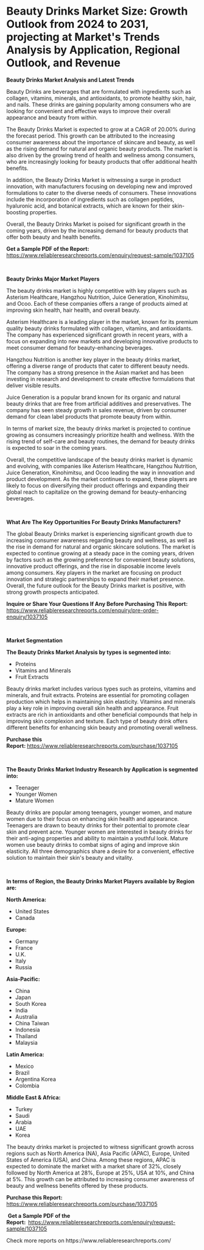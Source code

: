 <p><h1>Beauty Drinks Market Size: Growth Outlook from 2024 to 2031, projecting at Market's Trends Analysis by Application, Regional Outlook, and Revenue</h1></p><p><strong>Beauty Drinks Market Analysis and Latest Trends</strong></p>
<p><p>Beauty Drinks are beverages that are formulated with ingredients such as collagen, vitamins, minerals, and antioxidants, to promote healthy skin, hair, and nails. These drinks are gaining popularity among consumers who are looking for convenient and effective ways to improve their overall appearance and beauty from within.</p><p>The Beauty Drinks Market is expected to grow at a CAGR of 20.00% during the forecast period. This growth can be attributed to the increasing consumer awareness about the importance of skincare and beauty, as well as the rising demand for natural and organic beauty products. The market is also driven by the growing trend of health and wellness among consumers, who are increasingly looking for beauty products that offer additional health benefits.</p><p>In addition, the Beauty Drinks Market is witnessing a surge in product innovation, with manufacturers focusing on developing new and improved formulations to cater to the diverse needs of consumers. These innovations include the incorporation of ingredients such as collagen peptides, hyaluronic acid, and botanical extracts, which are known for their skin-boosting properties.</p><p>Overall, the Beauty Drinks Market is poised for significant growth in the coming years, driven by the increasing demand for beauty products that offer both beauty and health benefits.</p></p>
<p><strong>Get a Sample PDF of the Report:&nbsp;</strong> <a href="https://www.reliableresearchreports.com/enquiry/request-sample/1037105">https://www.reliableresearchreports.com/enquiry/request-sample/1037105</a></p>
<p>&nbsp;</p>
<p><strong>Beauty Drinks Major Market Players</strong></p>
<p><p>The beauty drinks market is highly competitive with key players such as Asterism Healthcare, Hangzhou Nutrition, Juice Generation, Kinohimitsu, and Ocoo. Each of these companies offers a range of products aimed at improving skin health, hair health, and overall beauty.</p><p>Asterism Healthcare is a leading player in the market, known for its premium quality beauty drinks formulated with collagen, vitamins, and antioxidants. The company has experienced significant growth in recent years, with a focus on expanding into new markets and developing innovative products to meet consumer demand for beauty-enhancing beverages.</p><p>Hangzhou Nutrition is another key player in the beauty drinks market, offering a diverse range of products that cater to different beauty needs. The company has a strong presence in the Asian market and has been investing in research and development to create effective formulations that deliver visible results.</p><p>Juice Generation is a popular brand known for its organic and natural beauty drinks that are free from artificial additives and preservatives. The company has seen steady growth in sales revenue, driven by consumer demand for clean label products that promote beauty from within.</p><p>In terms of market size, the beauty drinks market is projected to continue growing as consumers increasingly prioritize health and wellness. With the rising trend of self-care and beauty routines, the demand for beauty drinks is expected to soar in the coming years.</p><p>Overall, the competitive landscape of the beauty drinks market is dynamic and evolving, with companies like Asterism Healthcare, Hangzhou Nutrition, Juice Generation, Kinohimitsu, and Ocoo leading the way in innovation and product development. As the market continues to expand, these players are likely to focus on diversifying their product offerings and expanding their global reach to capitalize on the growing demand for beauty-enhancing beverages.</p></p>
<p>&nbsp;</p>
<p><strong>What Are The Key Opportunities For Beauty Drinks Manufacturers?</strong></p>
<p><p>The global Beauty Drinks market is experiencing significant growth due to increasing consumer awareness regarding beauty and wellness, as well as the rise in demand for natural and organic skincare solutions. The market is expected to continue growing at a steady pace in the coming years, driven by factors such as the growing preference for convenient beauty solutions, innovative product offerings, and the rise in disposable income levels among consumers. Key players in the market are focusing on product innovation and strategic partnerships to expand their market presence. Overall, the future outlook for the Beauty Drinks market is positive, with strong growth prospects anticipated.</p></p>
<p><strong>Inquire or Share Your Questions If Any Before Purchasing This Report:</strong> <a href="https://www.reliableresearchreports.com/enquiry/pre-order-enquiry/1037105">https://www.reliableresearchreports.com/enquiry/pre-order-enquiry/1037105</a></p>
<p>&nbsp;</p>
<p><strong>Market Segmentation</strong></p>
<p><strong>The Beauty Drinks Market Analysis by types is segmented into:</strong></p>
<p><ul><li>Proteins</li><li>Vitamins and Minerals</li><li>Fruit Extracts</li></ul></p>
<p><p>Beauty drinks market includes various types such as proteins, vitamins and minerals, and fruit extracts. Proteins are essential for promoting collagen production which helps in maintaining skin elasticity. Vitamins and minerals play a key role in improving overall skin health and appearance. Fruit extracts are rich in antioxidants and other beneficial compounds that help in improving skin complexion and texture. Each type of beauty drink offers different benefits for enhancing skin beauty and promoting overall wellness.</p></p>
<p><strong>Purchase this Report:&nbsp;</strong><a href="https://www.reliableresearchreports.com/purchase/1037105">https://www.reliableresearchreports.com/purchase/1037105</a></p>
<p>&nbsp;</p>
<p><strong>The Beauty Drinks Market Industry Research by Application is segmented into:</strong></p>
<p><ul><li>Teenager</li><li>Younger Women</li><li>Mature Women</li></ul></p>
<p><p>Beauty drinks are popular among teenagers, younger women, and mature women due to their focus on enhancing skin health and appearance. Teenagers are drawn to beauty drinks for their potential to promote clear skin and prevent acne. Younger women are interested in beauty drinks for their anti-aging properties and ability to maintain a youthful look. Mature women use beauty drinks to combat signs of aging and improve skin elasticity. All three demographics share a desire for a convenient, effective solution to maintain their skin's beauty and vitality.</p></p>
<p>&nbsp;</p>
<p><strong>In terms of Region, the Beauty Drinks Market Players available by Region are:</strong></p>
<p>
    <p> <strong> North America: </strong>
        <ul>
            <li>United States</li>
            <li>Canada</li>
        </ul>
        </p> 
    <p> <strong> Europe: </strong>
        <ul>
            <li>Germany</li>
            <li>France</li>
            <li>U.K.</li>
            <li>Italy</li>
            <li>Russia</li>
        </ul>
        </p> 
    <p> <strong> Asia-Pacific: </strong>
        <ul>
            <li>China</li>
            <li>Japan</li>
            <li>South Korea</li>
            <li>India</li>
            <li>Australia</li>
            <li>China Taiwan</li>
            <li>Indonesia</li>
            <li>Thailand</li>
            <li>Malaysia</li>
        </ul>
        </p> 
    <p> <strong> Latin America: </strong>
        <ul>
            <li>Mexico</li>
            <li>Brazil</li>
            <li>Argentina Korea</li>
            <li>Colombia</li>
        </ul>
        </p> 
    <p> <strong> Middle East & Africa: </strong>
        <ul>
            <li>Turkey</li>
            <li>Saudi</li>
            <li>Arabia</li>
            <li>UAE</li>
            <li>Korea</li>
        </ul>
    </p>
    </p>
<p><p>The beauty drinks market is projected to witness significant growth across regions such as North America (NA), Asia Pacific (APAC), Europe, United States of America (USA), and China. Among these regions, APAC is expected to dominate the market with a market share of 32%, closely followed by North America at 28%, Europe at 25%, USA at 10%, and China at 5%. This growth can be attributed to increasing consumer awareness of beauty and wellness benefits offered by these products.</p></p>
<p><strong>Purchase this Report: </strong><a href="https://www.reliableresearchreports.com/purchase/1037105">https://www.reliableresearchreports.com/purchase/1037105</a></p>
<p>&nbsp;<strong>Get a Sample PDF of the Report:&nbsp;&nbsp;</strong><a href="https://www.reliableresearchreports.com/enquiry/request-sample/1037105">https://www.reliableresearchreports.com/enquiry/request-sample/1037105</a></p>
<p><strong></strong></p>
<p>Check more reports on https://www.reliableresearchreports.com/</p>